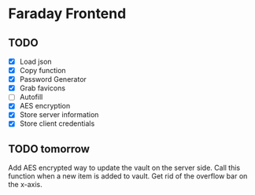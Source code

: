 # Faraday Frontend

## TODO

- [x] Load json
- [x] Copy function
- [x] Password Generator
- [x] Grab favicons
- [ ] Autofill
- [x] AES encryption
- [x] Store server information
- [x] Store client credentials

## TODO tomorrow

Add AES encrypted way to update the vault on the server side.
Call this function when a new item is added to vault.
Get rid of the overflow bar on the x-axis.
